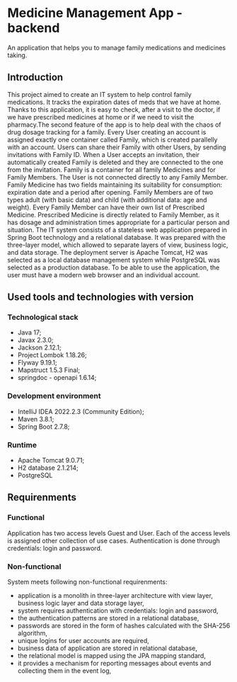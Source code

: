 # Medicine Management App - backend
An application that helps you to manage family medications and medicines taking.

## Introduction
This project aimed to create an IT system to help control family medications. It tracks the expiration dates of meds that we have at home. Thanks to this application, it is easy to check, after a visit to the doctor, if we have prescribed medicines at home or if we need to visit the pharmacy.The second feature of the app is to help deal with the chaos of drug dosage tracking for a family. Every User creating an account is assigned exactly one container called Family, which is created parallelly with an account. Users can share their Family with other Users, by sending invitations with Family ID. When a User accepts an invitation, their automatically created Family is deleted and they are connected to the one from the invitation. Family is a container for all family Medicines and for Family Members. The User is not connected directly to any Family Member. Family Medicine has two fields maintaining its suitability for consumption: expiration date and a period after opening. Family Members are of two types adult (with basic data) and child (with additional data: age and weight). Every Family Member can have their own list of Prescribed Medicine. Prescribed Medicine is directly related to Family Member, as it has dosage and administration times appropriate for a particular person and situation.
The IT system consists of a stateless web application prepared in Spring Boot technology and a relational database.
It was prepared with the three-layer model, which allowed to separate layers of view, business logic, and data storage.
The deployment server is Apache Tomcat, H2 was selected as a local database management system while PostgreSQL was selected as a production database. To be able to use the application, the user must have a modern web browser and an individual account.  

## Used tools and technologies with version

### Technological stack
* Java 17;
* Javax 2.3.0;
* Jackson 2.12.1;
* Project Lombok 1.18.26;
* Flyway 9.19.1;
* Mapstruct 1.5.3 Final;
* springdoc - openapi 1.6.14;

### Development environment
* IntelliJ IDEA 2022.2.3 (Community Edition);
* Maven 3.8.1;
* Spring Boot 2.7.8;

### Runtime
* Apache Tomcat 9.0.71;
* H2 database 2.1.214;
* PostgreSQL

## Requirenments
### Functional
Application has two access levels Guest and User. Each of the access levels is assigned other collection of use cases.
Authentication is done through credentials: login and password.

### Non-functional
System meets following non-functional requirenments:
* application is a monolith in three-layer architecture with view layer, business logic layer and data storage layer,
* system requires authentication with credentials: login and password,
* the authentication patterns are stored in a relational database, 
* passwords are stored in the form of hashes calculated with the SHA-256 algorithm,
* unique logins for user accounts are required,
* business data of application are stored in relational database,
* the relational model is mapped using the JPA mapping standard,
* it provides a mechanism for reporting messages about events and collecting them in the event log,

